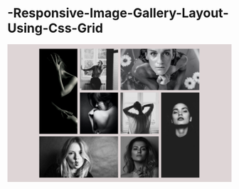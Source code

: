 # -Responsive-Image-Gallery-Layout-Using-Css-Grid

![](/images/responsive-image-gallery.png?raw=true)
